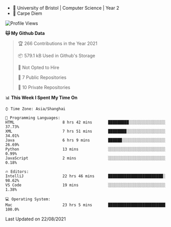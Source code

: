 - :school: University of Bristol | Computer Science | Year 2
- :musical_keyboard: Carpe Diem

<!--START_SECTION:waka-->
![Profile Views](http://img.shields.io/badge/Profile%20Views-6-blue)

**🐱 My Github Data** 

> 🏆 266 Contributions in the Year 2021
 > 
> 📦 579.1 kB Used in Github's Storage 
 > 
> 🚫 Not Opted to Hire
 > 
> 📜 7 Public Repositories 
 > 
> 🔑 10 Private Repositories  
 > 
📊 **This Week I Spent My Time On** 

```text
⌚︎ Time Zone: Asia/Shanghai

💬 Programming Languages: 
HTML                     8 hrs 42 mins       █████████░░░░░░░░░░░░░░░░   37.73% 
XML                      7 hrs 51 mins       ████████░░░░░░░░░░░░░░░░░   34.01% 
Java                     6 hrs 9 mins        ██████░░░░░░░░░░░░░░░░░░░   26.69% 
Python                   13 mins             ░░░░░░░░░░░░░░░░░░░░░░░░░   0.99% 
JavaScript               2 mins              ░░░░░░░░░░░░░░░░░░░░░░░░░   0.18%

🔥 Editors: 
IntelliJ                 22 hrs 46 mins      ████████████████████████░   98.62% 
VS Code                  19 mins             ░░░░░░░░░░░░░░░░░░░░░░░░░   1.38%

💻 Operating System: 
Mac                      23 hrs 5 mins       █████████████████████████   100.0%

```


 Last Updated on 22/08/2021
<!--END_SECTION:waka-->